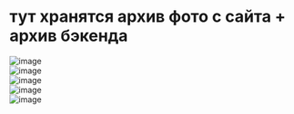 # тут хранятся архив фото с сайта + архив бэкенда

![image](https://github.com/yandex-hackathon-career-track/backend/blob/main/static/github/1.jpg)<br>
![image](https://github.com/yandex-hackathon-career-track/backend/blob/main/static/github/2.jpg)<br>
![image](https://github.com/yandex-hackathon-career-track/backend/blob/main/static/github/3.jpg)<br>
![image](https://github.com/yandex-hackathon-career-track/backend/blob/main/static/github/4.jpg)<br>
![image](https://github.com/yandex-hackathon-career-track/backend/blob/main/static/github/5.jpg)<br>